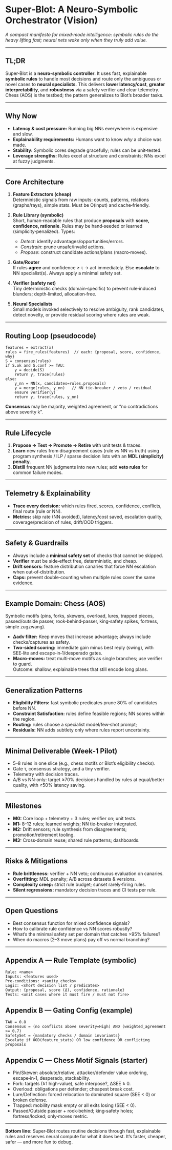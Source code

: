 # Super‑Blot: A Neuro‑Symbolic Orchestrator (Vision)

*A compact manifesto for mixed‑mode intelligence: symbolic rules do the heavy lifting fast; neural nets wake only when they truly add value.*

---

## TL;DR
Super‑Blot is a **neuro‑symbolic controller**. It uses fast, explainable **symbolic rules** to handle most decisions and route only the ambiguous or novel cases to **neural specialists**. This delivers **lower latency/cost**, **greater interpretability**, and **robustness** via a safety verifier and clear telemetry. Chess (AOS) is the testbed; the pattern generalizes to Blot’s broader tasks.

---

## Why Now
- **Latency & cost pressure:** Running big NNs everywhere is expensive and slow.
- **Explainability requirements:** Humans want to know *why* a choice was made.
- **Stability:** Symbolic cores degrade gracefully; rules can be unit‑tested.
- **Leverage strengths:** Rules excel at structure and constraints; NNs excel at fuzzy judgments.

---

## Core Architecture

1) **Feature Extractors (cheap)**  
   Deterministic signals from raw inputs: counts, patterns, relations (graphs/rays), simple stats. Must be O(input) and cache‑friendly.

2) **Rule Library (symbolic)**  
   Short, human‑readable rules that produce **proposals** with **score, confidence, rationale**. Rules may be hand‑seeded or learned (simplicity‑penalized). Types:
   - *Detect*: identify advantages/opportunities/errors.
   - *Constrain*: prune unsafe/invalid actions.
   - *Propose*: construct candidate actions/plans (macro‑moves).

3) **Gate/Router**  
   If rules **agree** and confidence ≥ τ → act immediately. Else **escalate** to NN specialist(s). Always apply a minimal safety set.

4) **Verifier (safety net)**  
   Tiny deterministic checks (domain‑specific) to prevent rule‑induced blunders; depth‑limited, allocation‑free.

5) **Neural Specialists**  
   Small models invoked selectively to resolve ambiguity, rank candidates, detect novelty, or provide residual scoring where rules are weak.

---

## Routing Loop (pseudocode)
```pseudo
features = extract(x)
rules = fire_rules(features)  // each: {proposal, score, confidence, why}
S = consensus(rules)
if S.ok and S.conf >= TAU:
    y = decide(S)
    return y, trace(rules)
else:
    y_nn = NN(x, candidates=rules.proposals)
    y = merge(rules, y_nn)   // NN tie-breaker / veto / residual
    ensure verifier(y)
    return y, trace(rules, y_nn)
```

**Consensus** may be majority, weighted agreement, or “no contradictions above severity k”.

---

## Rule Lifecycle
1) **Propose → Test → Promote → Retire** with unit tests & traces.
2) **Learn** new rules from disagreement cases (rule vs NN vs truth) using program synthesis / ILP / sparse decision lists with an **MDL (simplicity) penalty**.
3) **Distill** frequent NN judgments into new rules; add **veto rules** for common failure modes.

---

## Telemetry & Explainability
- **Trace every decision:** which rules fired, scores, confidence, conflicts, final route (rule or NN).  
- **Metrics:** skip rate (NN avoided), latency/cost saved, escalation quality, coverage/precision of rules, drift/OOD triggers.

---

## Safety & Guardrails
- Always include a **minimal safety set** of checks that cannot be skipped.
- **Verifier** must be side‑effect free, deterministic, and cheap.
- **Drift sensors:** feature distribution canaries that force NN escalation when out‑of‑distribution.
- **Caps:** prevent double‑counting when multiple rules cover the same evidence.

---

## Example Domain: Chess (AOS)
Symbolic motifs (pins, forks, skewers, overload, lures, trapped pieces, passed/outside passer, rook‑behind‑passer, king‑safety spikes, fortress, simple zugzwang).  
- **Δadv filter:** Keep moves that increase advantage; always include checks/captures as safety.
- **Two‑sided scoring:** immediate gain minus best reply (swing), with SEE‑lite and escape‑in‑1/desperado gates.
- **Macro‑moves:** treat multi‑move motifs as single branches; use verifier to guard.  
Outcome: shallow, explainable trees that still encode long plans.

---

## Generalization Patterns
- **Eligibility Filters:** fast symbolic predicates prune 80% of candidates before NN.
- **Constraint Satisfaction:** rules define feasible regions; NN scores within the region.
- **Routing:** rules choose a specialist model/few‑shot prompt;
- **Residuals:** NN adds subtlety only where rules report uncertainty.

---

## Minimal Deliverable (Week‑1 Pilot)
- 5–8 rules in one slice (e.g., chess motifs or Blot’s eligibility checks).
- Gate τ, consensus strategy, and a tiny verifier.
- Telemetry with decision traces.
- A/B vs NN‑only: target ≥70% decisions handled by rules at equal/better quality, with ≥50% latency saving.

---

## Milestones
- **M0:** Core loop + telemetry + 3 rules; verifier on; unit tests.
- **M1:** 8–12 rules; learned weights; NN tie‑breaker integrated.
- **M2:** Drift sensors; rule synthesis from disagreements; promotion/retirement tooling.
- **M3:** Cross‑domain reuse; shared rule patterns; dashboards.

---

## Risks & Mitigations
- **Rule brittleness:** verifier + NN veto; continuous evaluation on canaries.
- **Overfitting:** MDL penalty; A/B across datasets & versions.
- **Complexity creep:** strict rule budget; sunset rarely‑firing rules.
- **Silent regressions:** mandatory decision traces and CI tests per rule.

---

## Open Questions
- Best consensus function for mixed confidence signals?
- How to calibrate rule confidence vs NN scores robustly?
- What’s the minimal safety set per domain that catches >95% failures?
- When do macros (2–3 move plans) pay off vs normal branching?

---

## Appendix A — Rule Template (symbolic)
```text
Rule: <name>
Inputs: <features used>
Pre‑conditions: <sanity checks>
Logic: <short decision list / predicates>
Output: {proposal, score (Δ), confidence, rationale}
Tests: <unit cases where it must fire / must not fire>
```

## Appendix B — Gating Config (example)
```text
TAU = 0.8
Consensus = (no conflicts above severity=High) AND (weighted_agreement >= 0.7)
SafetySet = {mandatory checks / domain invariants}
Escalate if OOD(feature_stats) OR low confidence OR conflicting proposals
```

## Appendix C — Chess Motif Signals (starter)
- Pin/Skewer: absolute/relative, attacker/defender value ordering, escape‑in‑1, desperado, stackability.
- Fork: targets (≥1 high‑value), safe interpose?, ΔSEE ≥ 0.
- Overload: obligations per defender; cheapest break cost.
- Lure/Deflection: forced relocation to dominated square (SEE < 0) or broken defense.
- Trapped: mobility mask empty or all exits losing (SEE < 0).
- Passed/Outside passer + rook‑behind; king‑safety holes; fortress/locked; only‑moves metric.

---

**Bottom line:** Super‑Blot routes routine decisions through fast, explainable rules and reserves neural compute for what it does best. It’s faster, cheaper, safer — and more fun to debug.

